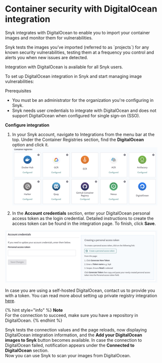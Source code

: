 # Container security with DigitalOcean integration

Snyk integrates with DigitalOcean to enable you to import your container images and monitor them for vulnerabilities.

Snyk tests the images you’ve imported \(referred to as \`projects\`\) for any known security vulnerabilities, testing them at a frequency you control and alerts you when new issues are detected.

Integration with DigitalOcean is available for all Snyk users.

To set up DigitalOcean integration in Snyk and start managing image vulnerabilities:

Prerequisites

* You must be an administrator for the organization you're configuring in Snyk.
* Snyk needs user credentials to integrate with DigitalOcean and does not support DigitalOcean when configured for single sign-on \(SSO\).

**Configure integration**

1. In your Snyk account, navigate to Integrations from the menu bar at the top. Under the Container Registries section, find the **DigitalOcean** option and click it.![mceclip0.png](../../../.gitbook/assets/mceclip0-9-.png)

2. In the **Account credentials** section, enter your DigitalOcean personal access token as the login credential. Detailed instructions to create the access token can be found in the integration page. To finish, click **Save**.  

![mceclip0.png](../../../.gitbook/assets/mceclip0-10-.png)

  

   In case you are using a self-hosted DigitalOcean, contact us to provide you with a token. You can read more about setting up private registry integration [here](https://support.snyk.io/hc/en-us/articles/360017040957).  

{% hint style="info" %}
**Note**  
For the connection to succeed, make sure you have a repository in DigitalOcean.
{% endhint %}

Snyk tests the connection values and the page reloads, now displaying DigitalOcean integration information, and the **Add your DigitalOcean images to Snyk** button becomes available. In case the connection to DigitalOcean failed, notification appears under the **Connected to DigitalOcean** section.  
Now you can use Snyk to scan your images from DigitalOcean.

